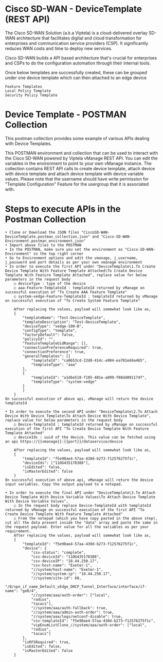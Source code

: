 # Cisco SD-WAN - DeviceTemplate (REST API)
The Cisco SD-WAN Solution (a.k.a Viptela) is a cloud-delivered overlay SD-WAN architecture that facilitates digital and cloud transformation for enterprises and communication service providers (CSP). It significantly reduces WAN costs and time to deploy new services.

Cisco SD-WAN builds a API based architecture that's crucial for enterprises and CSPs to do the configuration automation through their internal tools.

Once below templates are successfully created,  these can be grouped under one device template which can then attached to an edge device

	Feature Templates
	Local Policy Template
	Security Policy Template

# Device Template - POSTMAN Collection

This postman collection provides some example of various APIs dealing with Device Templates.

This POSTMAN environment and collection that can be used to interact with the Cisco SD-WAN powered by Viptela vManage REST API. You can edit the variables in the environment to point to your own vManage instance. The collection contains REST API calls to create device template, attach device with device template and attach device template with device variable values. Please note that the username should have write permission for "Template Configuration" Feature for the usergroup that it is associated with.

# Steps to execute APIs in the Postman Collection
	• Clone or Download the JSON files "CiscoSD-WAN-DeviceTemplate.postman_collection.json" and "Cisco-SD-WAN-Environment.postman_environment.json"  
	• Import above files to the POSTMAN  
	• In the POSTMAN, make sure you set the environment as "Cisco-SD-WAN-Environment" in the top right corner  
	• Go to Environment options and edit the vmanage, j_username, j_password and port details as per your own vmanage environment
	• In order to execute the first API under "DeviceTemplate\1.To Create Device Template With Feature Template Attached\To Create Device Template With Feature Template Attached", replace value for below parameters in the request body 
		○ deviceType : type of the device 
		○ aaa-Feature-TemplateId : templateId returned by vManage on successful execution of "To Create AAA Feature Template"
		○ system-vedge-Feature-TemplateId : templateId returned by vManage on successful execution of "To Create System Feature Template"
	
		After replacing the values, payload will somewhat look like as,
		{
			"templateName": "Test-DeviceTemplate",
			"templateDescription": "Test-DeviceTemplate",
			"deviceType": "vedge-100-B",
			"configType": "template",
			"factoryDefault": false,
			"policyId": "",
			"featureTemplateUidRange": [],
			"connectionPreferenceRequired": true,
			"connectionPreference": true,
			"generalTemplates": [{
				"templateId": "ca0653cd-22d8-414c-a904-ea701ed4a465",
				"templateType": "aaa"
			},
			{
				"templateId": "a1d6e518-f105-401e-a099-f08dd091174f",
				"templateType": "system-vedge"
			}
			]
		}
	On successful execution of above api, vManage will return the device templateId
	
	• In order to execute the second API under "DeviceTemplate\2.To Attach Device With Device Template\To Attach Device With Device Template", replace value for below parameters in the request body 
		○ Device-TemplateId : templateId returned by vManage on successful execution of the first API "To Create Device Template With Feature Template Attached" 
		○ deviceIds : uuid of the device. This value can be fetched using an api https://{{vmanage}}:{{port}}/dataservice/device

		After replacing the values, payload will somewhat look like as,
		{
			"templateId": "f5e90ae4-57aa-430d-b273-f12576275f1c",
			"deviceIds": ["11OG435170388"],
			"isEdited": false,
			"isMasterEdited": false
		}
	On successful execution of above api, vManage will return the device input variables. Copy the output payload to a notepad.
	
	• In order to execute the final API under "DeviceTemplate\3.To Attach Device Template With Device Variable Values\To Attach Device Template With Device Variable Values", 
		○ In the request body replace Device-TemplateId with templateId returned by vManage on successful execution of the first API "To Create Device Template With Feature Template Attached"
		○ From the notepad (which you have copy pasted in the above step), cut all the data present inside the "data" array and paste the same in the request payload. Enter value for all the variables as per your requirement.
		After replacing the values, payload will somewhat look like as,
		{
			"templateId": "f5e90ae4-57aa-430d-b273-f12576275f1c",
			"device": {
				"csv-status": "complete",
				"csv-deviceId": "11OG435170388",
				"csv-deviceIP": "10.44.250.17",
				"csv-host-name": "Exeter-1",
				"//system/host-name": "Exeter-1",
				"//system/system-ip": "10.44.250.17",
				"//system/site-id": 60,
				"/0/vpn_if_name_Default_vEdge_DHCP_Tunnel_Interface/interface/if-name": "ge0/4",
				"//system/aaa/auth-order": ["local",
				"radius",
				"tacacs"],
				"//system/aaa/auth-fallback": true,
				"//system/aaa/admin-auth-order": true,
				"//system/aaa/logs/netconf-disable": true,
				"csv-templateId": "f5e90ae4-57aa-430d-b273-f12576275f1c",
				"vipEnumListClone_//system/aaa/auth-order": ["local",
				"radius",
				"tacacs"]
			},
			"isRFSRequired": true,
			"isEdited": false,
			"isMasterEdited": false
		}
		
	
